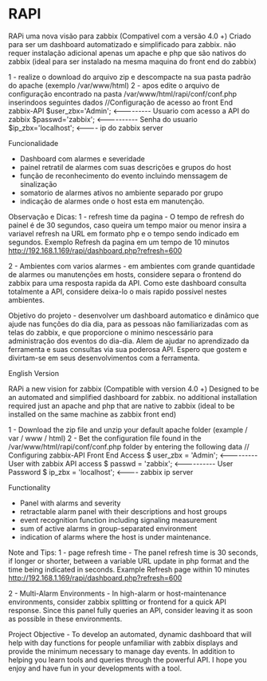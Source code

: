# RAPI
RAPi uma nova visão para zabbix (Compativel com a versão 4.0 +)
Criado para ser um dashboard automatizado e simplificado para zabbix. não requer instalação adicional apenas um apache e php que são nativos do zabbix (ideal para ser instalado na mesma maquina do front end do zabbix)

1 - realize o download do arquivo zip e descompacte na sua pasta padrão do apache (exemplo /var/www/html)
2 - apos edite o arquivo de configuração encontrado na pasta /var/www/html/rapi/conf/conf.php inserindoos seguintes dados
//Configuração de acesso ao front End zabbix-API
$user_zbx='Admin'; <--------- Usuario com acesso a API do zabbix
$passwd='zabbix'; <---------- Senha do usuario
$ip_zbx='localhost'; <---- ip do zabbix server

Funcionalidade
* Dashboard com alarmes e severidade
* painel retratil de alarmes com suas descrições e grupos do host
* função de reconhecimento do evento incluindo menssagem de sinalização
* somatorio de alarmes ativos no ambiente separado por grupo
* indicação de alarmes onde o host esta em manutenção.

Observação e Dicas: 
1 - refresh time da pagina - O tempo de refresh do painel é de 30 segundos, caso queira um tempo maior ou menor insira a variavel refresh na URL em formato php e o tempo sendo indicado em segundos. Exemplo
Refresh da pagina em um tempo de 10 minutos
http://192.168.1.169/rapi/dashboard.php?refresh=600

2 - Ambientes com varios alarmes - em ambientes com grande quantidade de alarmes ou manutenções em hosts, considere separa o frontend do zabbix para uma resposta rapida da API. Como este dashboard consulta totalmente a API, considere deixa-lo o mais rapido possivel nestes ambientes.


Objetivo do projeto - desenvolver um dashboard automatico e dinâmico que ajude nas funções do dia dia, para as pessoas não familiarizadas com as telas do zabbix, e que proporcione o minimo nescessário para administração dos eventos do dia-dia. Alem de ajudar no aprendizado da ferramenta e suas consultas via sua poderosa API. Espero que gostem e divirtam-se em seus desenvolvimentos com a ferramenta.

English Version

RAPi a new vision for zabbix (Compatible with version 4.0 +)
Designed to be an automated and simplified dashboard for zabbix. no additional installation required just an apache and php that are native to zabbix (ideal to be installed on the same machine as zabbix front end)

1 - Download the zip file and unzip your default apache folder (example / var / www / html)
2 - Bet the configuration file found in the /var/www/html/rapi/conf/conf.php folder by entering the following data
// Configuring zabbix-API Front End Access
$ user_zbx = 'Admin'; <--------- User with zabbix API access
$ passwd = 'zabbix'; <---------- User Password
$ ip_zbx = 'localhost'; <---- zabbix ip server

Functionality
* Panel with alarms and severity
* retractable alarm panel with their descriptions and host groups
* event recognition function including signaling measurement
* sum of active alarms in group-separated environment
* indication of alarms where the host is under maintenance.

Note and Tips:
1 - page refresh time - The panel refresh time is 30 seconds, if longer or shorter, between a variable URL update in php format and the time being indicated in seconds. Example
Refresh page within 10 minutes
http://192.168.1.169/rapi/dashboard.php?refresh=600

2 - Multi-Alarm Environments - In high-alarm or host-maintenance environments, consider zabbix splitting or frontend for a quick API response. Since this panel fully queries an API, consider leaving it as soon as possible in these environments.


Project Objective - To develop an automated, dynamic dashboard that will help with day functions for people unfamiliar with zabbix displays and provide the minimum necessary to manage day events. In addition to helping you learn tools and queries through the powerful API. I hope you enjoy and have fun in your developments with a tool.
